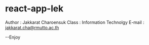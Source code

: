 # react-app-lek
Author : Jakkarat Charoensuk
Class : Information Technolgy
E-mail : jakkarat.cha@rmutto.ac.th

--Enjoy